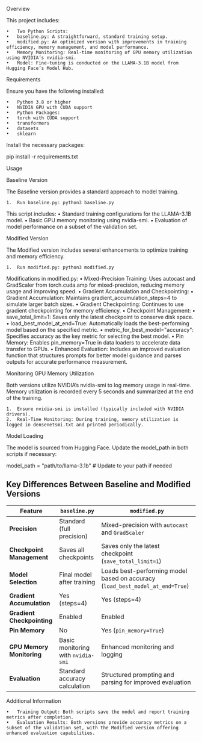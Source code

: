 
Overview

This project includes:

	•	Two Python Scripts:
	•	baseline.py: A straightforward, standard training setup.
	•	modified.py: An optimized version with improvements in training efficiency, memory management, and model performance.
	•	Memory Monitoring: Real-time monitoring of GPU memory utilization using NVIDIA’s nvidia-smi.
	•	Model: Fine-tuning is conducted on the LLAMA-3.1B model from Hugging Face’s Model Hub.

Requirements

Ensure you have the following installed:

	•	Python 3.8 or higher
	•	NVIDIA GPU with CUDA support
	•	Python Packages:
	•	torch with CUDA support
	•	transformers
	•	datasets
	•	sklearn

Install the necessary packages:

pip install -r requirements.txt

Usage

Baseline Version

The Baseline version provides a standard approach to model training.

	1.	Run baseline.py: python3 baseline.py

This script includes:
	•	Standard training configurations for the LLAMA-3.1B model.
	•	Basic GPU memory monitoring using nvidia-smi.
	•	Evaluation of model performance on a subset of the validation set.

Modified Version

The Modified version includes several enhancements to optimize training and memory efficiency.

	1.	Run modified.py: python3 modified.py

Modifications in modified.py:
	•	Mixed-Precision Training: Uses autocast and GradScaler from torch.cuda.amp for mixed-precision, reducing memory usage and improving speed.
	•	Gradient Accumulation and Checkpointing:
	•	Gradient Accumulation: Maintains gradient_accumulation_steps=4 to simulate larger batch sizes.
	•	Gradient Checkpointing: Continues to use gradient checkpointing for memory efficiency.
	•	Checkpoint Management:
	•	save_total_limit=1: Saves only the latest checkpoint to conserve disk space.
	•	load_best_model_at_end=True: Automatically loads the best-performing model based on the specified metric.
	•	metric_for_best_model="accuracy": Specifies accuracy as the key metric for selecting the best model.
	•	Pin Memory: Enables pin_memory=True in data loaders to accelerate data transfer to GPUs.
	•	Enhanced Evaluation: Includes an improved evaluation function that structures prompts for better model guidance and parses outputs for accurate performance measurement.

Monitoring GPU Memory Utilization

Both versions utilize NVIDIA’s nvidia-smi to log memory usage in real-time. Memory utilization is recorded every 5 seconds and summarized at the end of the training.

	1.	Ensure nvidia-smi is installed (typically included with NVIDIA drivers).
	2.	Real-Time Monitoring: During training, memory utilization is logged in densenetsmi.txt and printed periodically.

Model Loading

The model is sourced from Hugging Face. Update the model_path in both scripts if necessary:

model_path = "path/to/llama-3.1b"  # Update to your path if needed


## Key Differences Between Baseline and Modified Versions

| Feature                   | `baseline.py`                              | `modified.py`                                                            |
|---------------------------|--------------------------------------------|---------------------------------------------------------------------------|
| **Precision**             | Standard (full precision)                  | Mixed-precision with `autocast` and `GradScaler`                         |
| **Checkpoint Management** | Saves all checkpoints                      | Saves only the latest checkpoint (`save_total_limit=1`)                   |
| **Model Selection**       | Final model after training                 | Loads best-performing model based on accuracy (`load_best_model_at_end=True`) |
| **Gradient Accumulation** | Yes (steps=4)                              | Yes (steps=4)                                                             |
| **Gradient Checkpointing**| Enabled                                    | Enabled                                                                  |
| **Pin Memory**            | No                                         | Yes (`pin_memory=True`)                                                  |
| **GPU Memory Monitoring** | Basic monitoring with `nvidia-smi`         | Enhanced monitoring and logging                                          |
| **Evaluation**            | Standard accuracy calculation              | Structured prompting and parsing for improved evaluation                 |

Additional Information

	•	Training Output: Both scripts save the model and report training metrics after completion.
	•	Evaluation Results: Both versions provide accuracy metrics on a subset of the validation set, with the Modified version offering enhanced evaluation capabilities.

